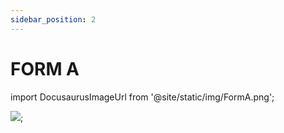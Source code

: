 ```yaml
---
sidebar_position: 2
---
```


# FORM A

import DocusaurusImageUrl from '@site/static/img/FormA.png';

<img src={DocusaurusImageUrl} />;

